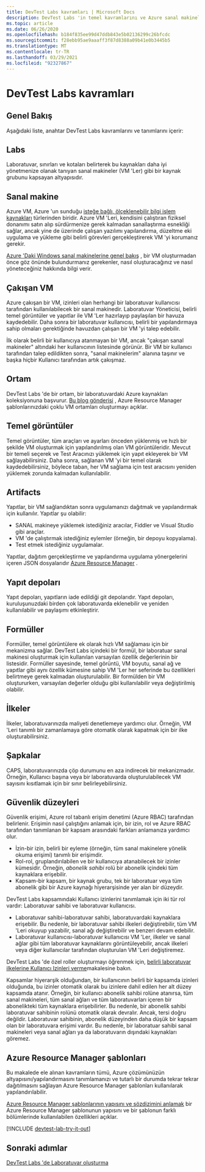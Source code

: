 ```yaml
---
title: DevTest Labs kavramları | Microsoft Docs
description: DevTest Labs 'in temel kavramlarını ve Azure sanal makinelerini oluşturmayı, yönetmeyi ve izlemeyi nasıl kolaylaştırabileceğinizi öğrenin
ms.topic: article
ms.date: 06/26/2020
ms.openlocfilehash: b184f835ee99d47ddb843e5b02136299c26bfcdc
ms.sourcegitcommit: f28ebb95ae9aaaff3f87d8388a09b41e0b3445b5
ms.translationtype: MT
ms.contentlocale: tr-TR
ms.lasthandoff: 03/29/2021
ms.locfileid: "92327867"
---
```

# <a name="devtest-labs-concepts"></a>DevTest Labs kavramları
## <a name="overview"></a>Genel Bakış
Aşağıdaki liste, anahtar DevTest Labs kavramlarını ve tanımlarını içerir:

## <a name="labs"></a>Labs
Laboratuvar, sınırları ve kotaları belirterek bu kaynakları daha iyi yönetmenize olanak tanıyan sanal makineler (VM 'Ler) gibi bir kaynak grubunu kapsayan altyapısıdır.

## <a name="virtual-machine"></a>Sanal makine
Azure VM, Azure 'un sunduğu [isteğe bağlı, ölçeklenebilir bilgi işlem kaynakları](/azure/architecture/guide/technology-choices/compute-decision-tree) türlerinden biridir. Azure VM 'Leri, kendisini çalıştıran fiziksel donanımı satın alıp sürdürmenize gerek kalmadan sanallaştırma esnekliği sağlar, ancak yine de üzerinde çalışan yazılımı yapılandırma, düzeltme eki uygulama ve yükleme gibi belirli görevleri gerçekleştirerek VM 'yi korumanız gerekir.

[Azure 'Daki Windows sanal makinelerine genel bakış](../virtual-machines/windows/overview.md) , bir VM oluşturmadan önce göz önünde bulundurmanız gerekenler, nasıl oluşturacağınız ve nasıl yöneteceğiniz hakkında bilgi verir.

## <a name="claimable-vm"></a>Çakışan VM
Azure çakışan bir VM, izinleri olan herhangi bir laboratuvar kullanıcısı tarafından kullanılabilecek bir sanal makinedir. Laboratuvar Yöneticisi, belirli temel görüntüler ve yapıtlar ile VM 'Ler hazırlayıp paylaşılan bir havuza kaydedebilir. Daha sonra bir laboratuvar kullanıcısı, belirli bir yapılandırmaya sahip olmaları gerektiğinde havuzdan çalışan bir VM 'yi talep edebilir.

İlk olarak belirli bir kullanıcıya atanmayan bir VM, ancak "çakışan sanal makineler" altındaki her kullanıcının listesinde görünür. Bir VM bir kullanıcı tarafından talep edildikten sonra, "sanal makinelerim" alanına taşınır ve başka hiçbir Kullanıcı tarafından artık çakışmaz.

## <a name="environment"></a>Ortam
DevTest Labs 'de bir ortam, bir laboratuvardaki Azure kaynakları koleksiyonuna başvurur. [Bu blog gönderisi](./devtest-lab-faq.md#blog-post) , Azure Resource Manager şablonlarınızdaki çoklu VM ortamları oluşturmayı açıklar.

## <a name="base-images"></a>Temel görüntüler
Temel görüntüler, tüm araçları ve ayarları önceden yüklenmiş ve hızlı bir şekilde VM oluşturmak için yapılandırılmış olan VM görüntüleridir. Mevcut bir temeli seçerek ve Test Aracınızı yüklemek için yapıt ekleyerek bir VM sağlayabilirsiniz. Daha sonra, sağlanan VM 'yi bir temel olarak kaydedebilirsiniz, böylece taban, her VM sağlama için test aracısını yeniden yüklemek zorunda kalmadan kullanılabilir.

## <a name="artifacts"></a>Artifacts
Yapıtlar, bir VM sağlandıktan sonra uygulamanızı dağıtmak ve yapılandırmak için kullanılır. Yapıtlar şu olabilir:

* SANAL makineye yüklemek istediğiniz aracılar, Fiddler ve Visual Studio gibi araçlar.
* VM 'de çalıştırmak istediğiniz eylemler (örneğin, bir depoyu kopyalama).
* Test etmek istediğiniz uygulamalar.

Yapıtlar, dağıtım gerçekleştirme ve yapılandırma uygulama yönergelerini içeren JSON dosyalarıdır [Azure Resource Manager](../azure-resource-manager/management/overview.md) .

## <a name="artifact-repositories"></a>Yapıt depoları
Yapıt depoları, yapıtların iade edildiği git depolarıdır. Yapıt depoları, kuruluşunuzdaki birden çok laboratuvarda eklenebilir ve yeniden kullanılabilir ve paylaşımı etkinleştirir.

## <a name="formulas"></a>Formüller
Formüller, temel görüntülere ek olarak hızlı VM sağlaması için bir mekanizma sağlar. DevTest Labs içindeki bir formül, bir laboratuar sanal makinesi oluşturmak için kullanılan varsayılan özellik değerlerinin bir listesidir.
Formüller sayesinde, temel görüntü, VM boyutu, sanal ağ ve yapıtlar gibi aynı özellik kümesine sahip VM 'Ler her seferinde bu özellikleri belirtmeye gerek kalmadan oluşturulabilir. Bir formülden bir VM oluştururken, varsayılan değerler olduğu gibi kullanılabilir veya değiştirilmiş olabilir.

## <a name="policies"></a>İlkeler
İlkeler, laboratuvarınızda maliyeti denetlemeye yardımcı olur. Örneğin, VM 'Leri tanımlı bir zamanlamaya göre otomatik olarak kapatmak için bir ilke oluşturabilirsiniz.

## <a name="caps"></a>Şapkalar
CAPS, laboratuvarınızda çöp durumunu en aza indirecek bir mekanizmadır. Örneğin, Kullanıcı başına veya bir laboratuvarda oluşturulabilecek VM sayısını kısıtlamak için bir sınır belirleyebilirsiniz.

## <a name="security-levels"></a>Güvenlik düzeyleri
Güvenlik erişimi, Azure rol tabanlı erişim denetimi (Azure RBAC) tarafından belirlenir. Erişimin nasıl çalıştığını anlamak için, bir izin, rol ve Azure RBAC tarafından tanımlanan bir kapsam arasındaki farkları anlamanıza yardımcı olur.

* İzin-bir izin, belirli bir eyleme (örneğin, tüm sanal makinelere yönelik okuma erişimi) tanımlı bir erişimdir.
* Rol-rol, gruplandırılabilen ve bir kullanıcıya atanabilecek bir izinler kümesidir. Örneğin, *abonelik sahibi* rolü bir abonelik içindeki tüm kaynaklara erişebilir.
* Kapsam-bir kapsam, bir kaynak grubu, tek bir laboratuar veya tüm abonelik gibi bir Azure kaynağı hiyerarşisinde yer alan bir düzeydir.

DevTest Labs kapsamındaki Kullanıcı izinlerini tanımlamak için iki tür rol vardır: Laboratuvar sahibi ve laboratuvar kullanıcısı.

* Laboratuvar sahibi-laboratuvar sahibi, laboratuvardaki kaynaklara erişebilir. Bu nedenle, bir laboratuvar sahibi ilkeleri değiştirebilir, tüm VM 'Leri okuyup yazabilir, sanal ağı değiştirebilir ve benzeri devam edebilir.
* Laboratuvar kullanıcısı-laboratuvar kullanıcısı VM 'Ler, ilkeler ve sanal ağlar gibi tüm laboratuvar kaynaklarını görüntüleyebilir, ancak ilkeleri veya diğer kullanıcılar tarafından oluşturulan VM 'Leri değiştiremez.

DevTest Labs 'de özel roller oluşturmayı öğrenmek için, [belirli laboratuvar ilkelerine Kullanıcı Izinleri verme](devtest-lab-grant-user-permissions-to-specific-lab-policies.md)makalesine bakın.

Kapsamlar hiyerarşik olduğundan, bir kullanıcının belirli bir kapsamda izinleri olduğunda, bu izinler otomatik olarak bu izinlere dahil edilen her alt düzey kapsamda atanır. Örneğin, bir kullanıcı abonelik sahibi rolüne atanırsa, tüm sanal makineleri, tüm sanal ağları ve tüm laboratuvarları içeren bir abonelikteki tüm kaynaklara erişebilirler. Bu nedenle, bir abonelik sahibi laboratuvar sahibinin rolünü otomatik olarak devralır. Ancak, tersi doğru değildir. Laboratuvar sahibinin, abonelik düzeyinden daha düşük bir kapsam olan bir laboratuvara erişimi vardır. Bu nedenle, bir laboratuar sahibi sanal makineleri veya sanal ağları ya da laboratuvarın dışındaki kaynakları göremez.

## <a name="azure-resource-manager-templates"></a>Azure Resource Manager şablonları
Bu makalede ele alınan kavramların tümü, Azure çözümünüzün altyapısını/yapılandırmasını tanımlamanızı ve tutarlı bir durumda tekrar tekrar dağıtılmasını sağlayan Azure Resource Manager şablonları kullanılarak yapılandırılabilir.

[Azure Resource Manager şablonlarının yapısını ve sözdizimini anlamak](../azure-resource-manager/templates/template-syntax.md#template-format) bir Azure Resource Manager şablonunun yapısını ve bir şablonun farklı bölümlerinde kullanılabilen özellikleri açıklar.

[!INCLUDE [devtest-lab-try-it-out](../../includes/devtest-lab-try-it-out.md)]

## <a name="next-steps"></a>Sonraki adımlar
[DevTest Labs 'de Laboratuvar oluşturma](devtest-lab-create-lab.md)
